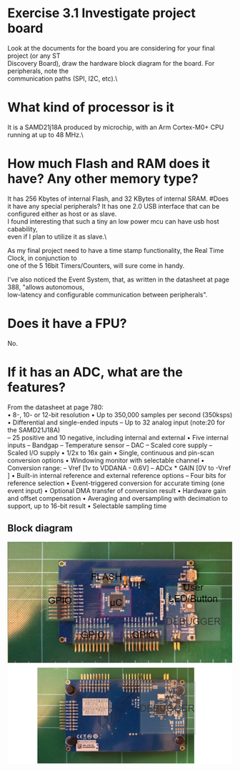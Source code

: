 # Exercise 3.1 Investigate project board
Look at the documents for the board you are considering for your final project (or any ST\
Discovery Board), draw the hardware block diagram for the board. For peripherals, note the\
communication paths (SPI, I2C, etc).\

# What kind of processor is it
It is a SAMD21j18A produced by microchip, with an Arm Cortex-M0+ CPU running at up to 48 MHz.\
# How much Flash and RAM does it have? Any other memory type?
It has 256 Kbytes of internal Flash, and 32 KBytes of internal SRAM.
#Does it have any special peripherals?
It has one 2.0 USB interface that can be configured either as host or as slave.\
I found interesting that such a tiny an low power mcu can have usb host cabability,\
even if I plan to utilize it as slave.\

As my final project need to have a time stamp functionality, the Real Time Clock, in conjunction to\
one of the 5 16bit Timers/Counters, will sure come in handy.

I've also noticed the Event System, that, as written in the datasheet at page 388, "allows autonomous,\
low-latency and configurable communication between peripherals".

# Does it have a FPU?
No.

# If it has an ADC, what are the features?
From the datasheet at page 780:\
• 8-, 10- or 12-bit resolution
• Up to 350,000 samples per second (350ksps)
• Differential and single-ended inputs
– Up to 32 analog input (note:20 for the SAMD21J18A)  
– 25 positive and 10 negative, including internal and external
• Five internal inputs
– Bandgap
– Temperature sensor
– DAC
– Scaled core supply
– Scaled I/O supply
• 1/2x to 16x gain
• Single, continuous and pin-scan conversion options
• Windowing monitor with selectable channel
• Conversion range:
– Vref [1v to VDDANA - 0.6V]
– ADCx * GAIN [0V to -Vref ]
• Built-in internal reference and external reference options
– Four bits for reference selection
• Event-triggered conversion for accurate timing (one event input)
• Optional DMA transfer of conversion result
• Hardware gain and offset compensation
• Averaging and oversampling with decimation to support, up to 16-bit result
• Selectable sampling time


## Block diagram 
![HWDiag](E3.1/Images/BlockDiagram.png)


